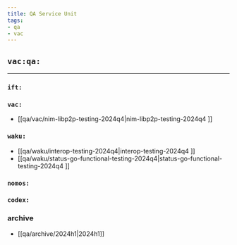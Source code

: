 ```yaml
---
title: QA Service Unit
tags:
- qa
- vac
---
```


## `vac:qa:`
---

### `ift:`

### `vac:`
* [[qa/vac/nim-libp2p-testing-2024q4|nim-libp2p-testing-2024q4 ]]


### `waku:`
* [[qa/waku/interop-testing-2024q4|interop-testing-2024q4 ]]
* [[qa/waku/status-go-functional-testing-2024q4|status-go-functional-testing-2024q4 ]]

### `nomos:`

### `codex:`


### archive

* [[qa/archive/2024h1|2024h1]]
